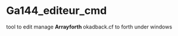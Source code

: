 # Ga144_editeur_cmd
<p>tool to edit manage <b>Arrayforth </b> okadback.cf to forth  under windows</p>

